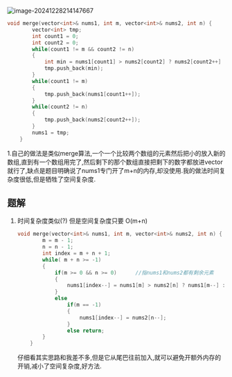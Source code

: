 ![image-20241228214147667](D:\Practice\dailyPractice\20241228.assets\image-20241228214147667.png)

```c++
void merge(vector<int>& nums1, int m, vector<int>& nums2, int n) {
        vector<int> tmp;
        int count1 = 0;
        int count2 = 0;
        while(count1 != m && count2 != n)
        {
            int min = nums1[count1] > nums2[count2] ? nums2[count2++] : nums1[count1++];    
            tmp.push_back(min);
        }
        while(count1 != m)
        {
            tmp.push_back(nums1[count1++]);
        }
        while(count2 != n)
        {
            tmp.push_back(nums2[count2++]);
        }
        nums1 = tmp;
    }
```

1.自己的做法是类似merge算法,一个一个比较两个数组的元素然后把小的放入新的数组,直到有一个数组用完了,然后剩下的那个数组直接把剩下的数字都放进vector就行了,缺点是题目明确说了nums1专门开了m+n的内存,却没使用.我的做法时间复杂度很低,但是牺牲了空间复杂度.

## 题解 ##

1. 时间复杂度类似(?) 但是空间复杂度只要 O(m+n)

   ```c++
   void merge(vector<int>& nums1, int m, vector<int>& nums2, int n) {
           m = m - 1;
           n = n - 1;
           int index = m + n + 1;
           while( m + n >= -1)
           {
               if(m >= 0 && n >= 0)      //指nums1和nums2都有剩余元素
               {
                   nums1[index--] = nums1[m] > nums2[n] ? nums1[m--] : nums2[n--];
               }
               else 
                   if(m == -1)
                   {
                       nums1[index--] = nums2[n--];
                   }
                   else return;
           }
       }
   ```

   仔细看其实思路和我差不多,但是它从尾巴往前加入,就可以避免开额外内存的开销,减小了空间复杂度,好方法.

   
